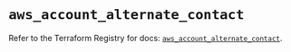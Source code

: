 # `aws_account_alternate_contact`

Refer to the Terraform Registry for docs: [`aws_account_alternate_contact`](https://registry.terraform.io/providers/hashicorp/aws/5.82.1/docs/resources/account_alternate_contact).
